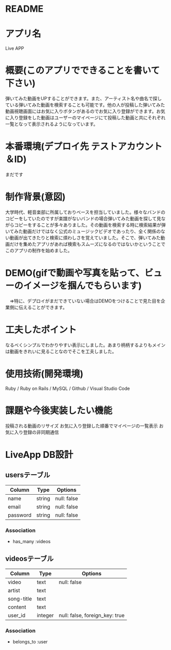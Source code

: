 # README

# アプリ名
  Live APP

# 概要(このアプリでできることを書いて下さい)
  弾いてみた動画をUPすることができます。また、アーティスト名や曲名で探している弾いてみた動画を検索することも可能です。他の人が投稿した弾いてみた動画視聴画面にはお気に入りボタンがあるのでお気に入り登録ができます。お気に入り登録をした動画はユーザーのマイページにて投稿した動画と共にそれぞれ一覧となって表示されるようになっています。

# 本番環境(デプロイ先  テストアカウント＆ID)
  まだです

# 制作背景(意図)
  大学時代、軽音楽部に所属しておりベースを担当していました。様々なバンドのコピーをしていたのですが楽譜がないバンドの場合弾いてみた動画を探して見ながらコピーをすることが多々ありました。その動画を検索する時に検索結果が弾いてみた動画だけではなく公式のミュージックビデオであったり、全く関係のない動画が出てきたりと検索に煩わしさを覚えていました。そこで、弾いてみた動画だけを集めたアプリがあれば検索もスムーズになるのではないかということでこのアプリの制作を始めました。

# DEMO(gifで動画や写真を貼って、ビューのイメージを掴んでもらいます)
　⇒特に、デプロイがまだできていない場合はDEMOをつけることで見た目を企業側に伝えることができます。

# 工夫したポイント
  なるべくシンプルでわかりやすい表示にしました。あまり柄柄するよりもメインは動画をきれいに見ることなのでそこを工夫しました。

# 使用技術(開発環境)
  Ruby / Ruby on Rails / MySQL / Github / Visual Studio Code

# 課題や今後実装したい機能
  投稿される動画のリサイズ
  お気に入り登録した順番でマイページの一覧表示
  お気に入り登録の非同期通信

# LiveApp DB設計
## usersテーブル
|Column|Type|Options|
|------|----|-------|
|name|string|null: false|
|email|string|null: false|
|password|string|null: false|
### Association
- has_many :videos

## videosテーブル
|Column|Type|Options|
|------|----|-------|
|video|text|null: false|
|artist|text||
|song-title|text||
|content|text||
|user_id|integer|null: false, foreign_key: true|
### Association
- belongs_to :user